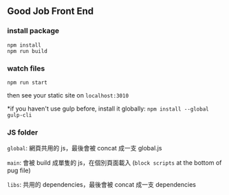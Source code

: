 ## Good Job Front End


### install package
```
npm install
npm run build
```

### watch files
```
npm run start
```
then see your static site on `localhost:3010`

*if you haven't use gulp before, install it globally: `npm install --global gulp-cli`

### JS folder

`global`: 網頁共用的 js，最後會被 concat 成一支 global.js

`main`: 會被 build 成單隻的 js，在個別頁面載入 (`block scripts` at the bottom of pug file)

`libs`: 共用的 dependencies，最後會被 concat 成一支 dependencies
